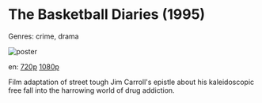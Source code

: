 # The Basketball Diaries (1995)

Genres: crime, drama

![poster](http://image.tmdb.org/t/p/w500/8BkedYL5LdpkyHc7JtuohMr8a9N.jpg)

en:
  [720p](magnet:?xt=urn:btih:541E562EE72ECBE5C4627E237D4FBC7A4D54C123&tr=udp://glotorrents.pw:6969/announce&tr=udp://tracker.opentrackr.org:1337/announce&tr=udp://torrent.gresille.org:80/announce&tr=udp://tracker.openbittorrent.com:80&tr=udp://tracker.coppersurfer.tk:6969&tr=udp://tracker.leechers-paradise.org:6969&tr=udp://p4p.arenabg.ch:1337&tr=udp://tracker.internetwarriors.net:1337)
  [1080p](magnet:?xt=urn:btih:D6D1A959FC6CE9BC10E4770209FF6CE67A96B214&tr=udp://glotorrents.pw:6969/announce&tr=udp://tracker.opentrackr.org:1337/announce&tr=udp://torrent.gresille.org:80/announce&tr=udp://tracker.openbittorrent.com:80&tr=udp://tracker.coppersurfer.tk:6969&tr=udp://tracker.leechers-paradise.org:6969&tr=udp://p4p.arenabg.ch:1337&tr=udp://tracker.internetwarriors.net:1337)
  


Film adaptation of street tough Jim Carroll's epistle about his kaleidoscopic free fall into the harrowing world of drug addiction.